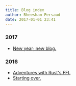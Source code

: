 ```yaml
---
title: Blog index
author: Bheesham Persaud
date: 2017-01-01 23:41
---
```


### 2017

  * [New year; new blog.](/blog/2017-01-01-new-year-new-blog.html)

### 2016

  * [Adventures with Rust's FFI.](/blog/2016-01-22-adventures-with-rusts-ffi.html)
  * [Starting over.](/blog/2016-01-04-starting-over.html)

